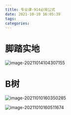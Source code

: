 ```yaml
---
title: 专业课-914必背公式
date: 2021-10-10 16:05:39
tags:
categories:
---
```






# 脚踏实地

![image-20211014104307155](https://picgo-freejim.oss-cn-beijing.aliyuncs.com/to_upload/image-20211014104307155.png)



# B树

![image-20211010160350285](https://picgo-freejim.oss-cn-beijing.aliyuncs.com/to_upload/image-20211010160350285.png)

![image-20211010160511674](https://picgo-freejim.oss-cn-beijing.aliyuncs.com/to_upload/image-20211010160511674.png)